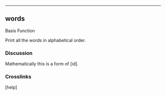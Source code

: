 ------------------------------------------------------------------------

## words

Basis Function

Print all the words in alphabetical order.

### Discussion

Mathematically this is a form of [id].

### Crosslinks

[help]

